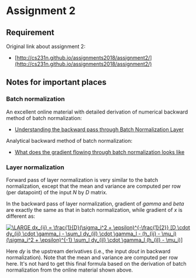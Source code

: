 # Assignment 2

## Requirement

Original link about assignment 2:
- [http://cs231n.github.io/assignments2018/assignment2/](http://cs231n.github.io/assignments2018/assignment2/)

## Notes for important places

### Batch normalization

An excellent online material with detailed derivation of numerical backward method of batch normalization: 
- [Understanding the backward pass through Batch Normalization Layer](https://kratzert.github.io/2016/02/12/understanding-the-gradient-flow-through-the-batch-normalization-layer.html)

Analytical backward method of batch normalization: 
- [What does the gradient flowing through batch normalization looks like](http://cthorey.github.io./backpropagation/)

### Layer normalization

Forward pass of layer normalization is very similar to the batch normalization, except that the mean and variance are computed per row (per datapoint) of the input *N* by *D* matrix.

In the backward pass of layer normalization, gradient of *gamma* and *beta* are exactly the same as that in batch normalization, while gradient of *x* is different as:

<a href="https://www.codecogs.com/eqnedit.php?latex=\LARGE&space;dx_{ij}&space;=&space;\frac{1}{D}(\sigma_i^2&space;&plus;&space;\epsilon)^{-\frac{1}{2}}&space;[D&space;\cdot&space;dy_{ij}&space;\cdot&space;\gamma_j&space;-&space;\sum_l&space;dy_{il}&space;\cdot&space;\gamma_l&space;-&space;(h_{ij}&space;-&space;\mu_i)(\sigma_i^2&space;&plus;&space;\epsilon)^{-1}&space;\sum_l&space;dy_{il}&space;\cdot&space;\gamma_l&space;(h_{il}&space;-&space;\mu_i)]" target="_blank"><img src="https://latex.codecogs.com/gif.latex?\LARGE&space;dx_{ij}&space;=&space;\frac{1}{D}(\sigma_i^2&space;&plus;&space;\epsilon)^{-\frac{1}{2}}&space;[D&space;\cdot&space;dy_{ij}&space;\cdot&space;\gamma_j&space;-&space;\sum_l&space;dy_{il}&space;\cdot&space;\gamma_l&space;-&space;(h_{ij}&space;-&space;\mu_i)(\sigma_i^2&space;&plus;&space;\epsilon)^{-1}&space;\sum_l&space;dy_{il}&space;\cdot&space;\gamma_l&space;(h_{il}&space;-&space;\mu_i)]" title="\LARGE dx_{ij} = \frac{1}{D}(\sigma_i^2 + \epsilon)^{-\frac{1}{2}} [D \cdot dy_{ij} \cdot \gamma_j - \sum_l dy_{il} \cdot \gamma_l - (h_{ij} - \mu_i)(\sigma_i^2 + \epsilon)^{-1} \sum_l dy_{il} \cdot \gamma_l (h_{il} - \mu_i)]" /></a>

Here *dy* is the upstream derivatives (i.e., the input *dout* in backward normalization). Note that the mean and variance are computed per row here. It's not hard to get this final formula based on the derivation of batch normalization from the online material shown above.